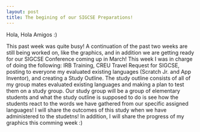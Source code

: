 ```yaml
---
layout: post
title: The begining of our SIGCSE Preparations! 
---
```



Hola, Hola Amigos :)

This past week was quite busy! A continuation of the past two weeks are still being worked on, like the graphics, and in addition we are 
getting ready for our SIGCSE Conference coming up in March! This week I was in charge of doing the following: IRB Training, CREU Travel 
Request for SIGCSE, posting to everyone my evaluated existing languages (Scratch Jr. and App Inventor), and creating a Study Outline. The 
study outline consists of all of my group mates evaluated existing languages and making a plan to test them on a study group. Our study 
group will be a group of elementary students and what the study outline is supposed to do is see how the students react to the words we 
have gathered from our specific assigned languages! I will share the outcomes of this study when we have administered to the studetns! In addition, I will share the progress of my graphics this comming week :)
